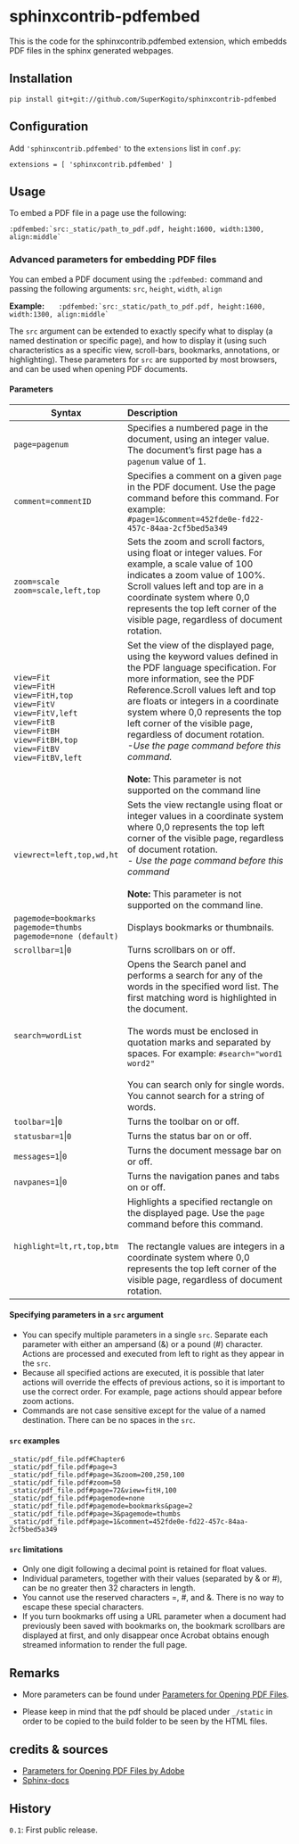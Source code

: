 #  sphinxcontrib-pdfembed
This is the code for the sphinxcontrib.pdfembed extension, which embedds PDF files in the sphinx generated webpages.

## Installation

   ``pip install git+git://github.com/SuperKogito/sphinxcontrib-pdfembed``

## Configuration
Add ``'sphinxcontrib.pdfembed'`` to the ``extensions`` list in ``conf.py``:

    extensions = [ 'sphinxcontrib.pdfembed' ]


## Usage
To embed a PDF file in a page use the following:

    :pdfembed:`src:_static/path_to_pdf.pdf, height:1600, width:1300, align:middle`





### Advanced parameters for embedding PDF files

You can embed a PDF document using the  ```:pdfembed:``` command and passing the following arguments: `src`, `height`, `width`, `align`

**Example:** ```    :pdfembed:`src:_static/path_to_pdf.pdf, height:1600, width:1300, align:middle` ```

The `src` argument can be extended to exactly specify what to display (a named destination or specific page), and how to display it (using such characteristics as a specific view, scroll-bars, bookmarks, annotations, or highlighting). These parameters for `src` are supported by most browsers, and can be used when opening PDF documents.

#### Parameters

| Syntax                                                                                                                                                                                                          |      Description                                                                                                                                                    |
|-----------------------------------------------------------------------------------------------------------------------------------------------------------------------------------------------------------------|:------------------------------------------------------------------------------------------------------------------------------------------------------------------|
| ```page=pagenum```                                                                                                                                                                                              | Specifies a numbered page in the document, using an integer value. The document’s first page has a `pagenum` value of 1.                                              |
| ```comment=commentID```                                                                                                                                                                                         | Specifies a comment on a given `page` in the PDF document. Use the page command before this command. For example:<br> `#page=1&comment=452fde0e-fd22-457c-84aa-2cf5bed5a349` |
| ```zoom=scale```<br>```zoom=scale,left,top```                                                                                                                                                                   | Sets the zoom and scroll factors, using float or integer values. For example, a scale value of 100 indicates a zoom value of 100%. <br> Scroll values left and top are in a coordinate system where 0,0 represents the top left corner of the visible page, regardless of document rotation.|
| ```view=Fit```<br>```view=FitH```<br>```view=FitH,top```<br>```view=FitV```<br>```view=FitV,left```<br>```view=FitB```<br>```view=FitBH```<br>```view=FitBH,top```<br>```view=FitBV```<br>```view=FitBV,left``` | Set the view of the displayed page, using the keyword values defined in the PDF language specification. For more information, see the PDF Reference.Scroll values left and top are floats or integers in a coordinate system where 0,0 represents the top left corner of the visible page, regardless of document rotation. <br>*-Use the page command before this command.* <br><br>**Note:** This parameter is not supported on the command line |
| ```viewrect=left,top,wd,ht```                                                                                                                                                                                   | Sets the view rectangle using float or integer values in a coordinate system where 0,0 represents the top left corner of the visible page, regardless of document rotation.<br> *- Use the page command before this command* <br><br> **Note:** This parameter is not supported on the command line. |
| ```pagemode=bookmarks```<br>```pagemode=thumbs```<br>```pagemode=none (default)```                                                                                                                              | Displays bookmarks or thumbnails.                      |
| ```scrollbar=1```</code>&#124;</code>```0```                                                                                                                                                                                             | Turns scrollbars on or off.                            |
| ```search=wordList```                                                                                                                                                                                           | Opens the Search panel and performs a search for any of the words in the specified word list. The first matching word is highlighted in the document.<br><br> The words must be enclosed in quotation marks and separated by spaces. For example: `#search="word1 word2"` <br><br>You can search only for single words. You cannot search for a string of words.   |
| ```toolbar=1```</code>&#124;</code>```0```                                                                                                                                                                                               | Turns the toolbar on or off.                           |
| ```statusbar=1```</code>&#124;</code>```0```                                                                                                                                                                                             | Turns the status bar on or off.                        |
| ```messages=1```</code>&#124;</code>```0```                                                                                                                                                                                              | Turns the document message bar on or off.              |
| ```navpanes=1```</code>&#124;</code>```0```                                                                                                                                                                                              | Turns the navigation panes and tabs on or off.         |
| ```highlight=lt,rt,top,btm```                                                                                                                                                                                   | Highlights a specified rectangle on the displayed page. Use the `page` command before this command.<br><br>The rectangle values are integers in a coordinate system where 0,0 represents the top left corner of the visible page, regardless of document rotation.|


#### Specifying parameters in a `src` argument

- You can specify multiple parameters in a single `src`. Separate each parameter with either an ampersand (&) or a pound (#) character. Actions are processed and executed from left to right as they appear in the `src`.
- Because all specified actions are executed, it is possible that later actions will override the effects of previous actions, so it is important to use the correct order. For example, page actions should appear before zoom actions.
- Commands are not case sensitive except for the value of a named destination. There can be no spaces in the `src`.

#### `src` examples
  ```
  _static/pdf_file.pdf#Chapter6
  _static/pdf_file.pdf#page=3
  _static/pdf_file.pdf#page=3&zoom=200,250,100
  _static/pdf_file.pdf#zoom=50
  _static/pdf_file.pdf#page=72&view=fitH,100
  _static/pdf_file.pdf#pagemode=none
  _static/pdf_file.pdf#pagemode=bookmarks&page=2
  _static/pdf_file.pdf#page=3&pagemode=thumbs
  _static/pdf_file.pdf#page=1&comment=452fde0e-fd22-457c-84aa-2cf5bed5a349
  ```

#### `src` limitations

-  Only one digit following a decimal point is retained for float values.
-  Individual parameters, together with their values (separated by & or #), can be no greater then 32 characters in length.
-  You cannot use the reserved characters =, #, and &. There is no way to escape these special characters.
-  If you turn bookmarks off using a URL parameter when a document had previously been saved with bookmarks on, the bookmark scrollbars are displayed at first, and only disappear once Acrobat obtains enough streamed information to render the full page.

## Remarks
- More parameters can be found under [Parameters for Opening PDF Files](https://www.adobe.com/content/dam/acom/en/devnet/acrobat/pdfs/pdf_open_parameters.pdf).
* Please keep in mind that the pdf should be placed under `_/static` in order to be copied to the build folder to be seen by the HTML files.


## credits & sources
- [Parameters for Opening PDF Files by Adobe](https://www.adobe.com/content/dam/acom/en/devnet/acrobat/pdfs/pdf_open_parameters.pdf)
- [Sphinx-docs](http://www.sphinx-doc.org/en/master/)

## History
`0.1`: First public release.
